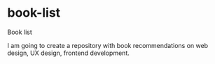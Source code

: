 # book-list
Book list

I am going to create a repository with book recommendations on web design, UX design, frontend development.
